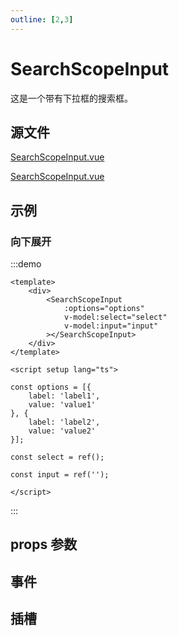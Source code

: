 ```yaml
---
outline: [2,3]
---
```


# SearchScopeInput
这是一个带有下拉框的搜索框。

## 源文件

<div class="un-prefer-unocss"></div>

[SearchScopeInput.vue](https://github.com/shiouhoo/hooui/blob/main/src/package/searchscopeinput/Index.vue)
<div class="prefer-unocss"></div>

[SearchScopeInput.vue](https://github.com/shiouhoo/hooui/blob/main/src/package/searchscopeinput/Unocss.vue)

## 示例
### 向下展开

:::demo

```vue
<template>
    <div>
        <SearchScopeInput
            :options="options"
            v-model:select="select"
            v-model:input="input"
        ></SearchScopeInput>
    </div>
</template>

<script setup lang="ts">

const options = [{
    label: 'label1',
    value: 'value1'
}, {
    label: 'label2',
    value: 'value2'
}];

const select = ref();

const input = ref('');

</script>
```
:::


## props 参数

<script setup lang="ts">

const data = [
    {
        name: 'select(v-model)',
        desc: '选中的值',
        type: 'string',
        defaultValue: '-',
    },
    {
        name: 'input(v-model)',
        desc: '输入框的值',
        type: 'string',
        defaultValue: '-',
    },
    {
        name: 'options',
        desc: '下拉框的选项',
        type: 'Array<{label: string, value: string}>',
        defaultValue: '-',
    },
    {
        name: 'fieldNames',
        desc: '同antdv的fieldNames',
        type: 'object',
        defaultValue: '-',
    },
    {
        name: 'placeholder',
        desc: '数组，第一个元素为下拉框的placeholder，第二个元素为输入框的placeholder',
        type: 'string[]',
        defaultValue: '-',
    },
];

const data2 = [
    {
        name: 'select-change',
        desc: '下拉框选中值改变时触发，参数为选中的id',
        params: 'value: string',
    },
    {
        name: 'input-change',
        desc: '输入框值改变时触发，参数为输入框的值',
        params: 'value: string',
    },
    {
        name: 'input-blur',
        desc: '输入框失去焦点时触发，参数为输入框的值',
        params: 'value: string',
    },
    {
        name: 'input-enter',
        desc: '输入框按下回车时触发，参数为输入框的值',
        params: 'value: string',
    },
];

const data3 = [
    {
        name: 'suffix',
        desc: '输入框右侧图标',
        params: '-',
    },
];
</script>

<ParamsTable :data="data"></ParamsTable>

## 事件

<EmitTable :data="data2"></EmitTable>

## 插槽

<SlotTable :data="data3"></SlotTable>
